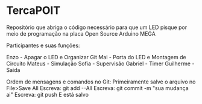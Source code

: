 # TercaPOIT

Repositório que abriga o código necessário para que um LED pisque por meio de programação na placa Open Source Arduino MEGA

Participantes e suas funções:

Enzo - Apagar o LED e Organizar Git
Mai - Porta do LED e Montagem de Circuito
Mateus - Simulação
Sofia - Supervisão
Gabriel - Timer
Guilherme - Saida

Ordem de mensagens e comandos no Git:
Primeiramente salve o arquivo no File>Save All
Escreva: git add --All
Escreva: git commit -m "sua mudança ai"
Escreva: git push
E está salvo